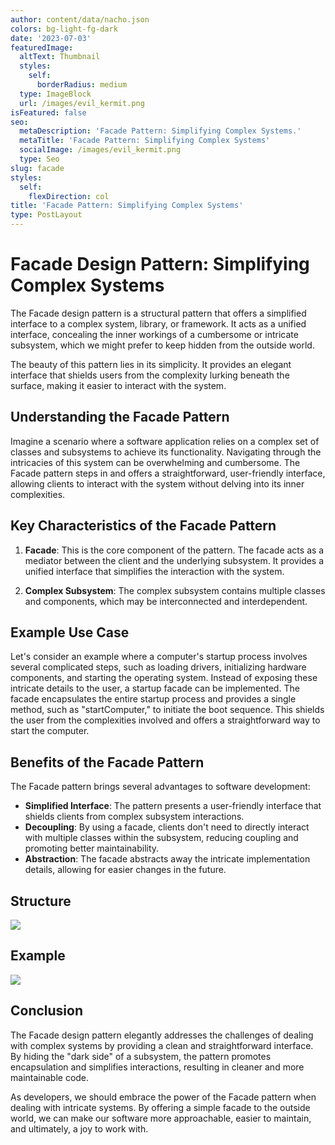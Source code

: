 ```yaml
---
author: content/data/nacho.json
colors: bg-light-fg-dark
date: '2023-07-03'
featuredImage:
  altText: Thumbnail
  styles:
    self:
      borderRadius: medium
  type: ImageBlock
  url: /images/evil_kermit.png
isFeatured: false
seo:
  metaDescription: 'Facade Pattern: Simplifying Complex Systems.'
  metaTitle: 'Facade Pattern: Simplifying Complex Systems'
  socialImage: /images/evil_kermit.png
  type: Seo
slug: facade
styles:
  self:
    flexDirection: col
title: 'Facade Pattern: Simplifying Complex Systems'
type: PostLayout
---
```


# Facade Design Pattern: Simplifying Complex Systems

The Facade design pattern is a structural pattern that offers a simplified interface to a complex system, library, or framework. It acts as a unified interface, concealing the inner workings of a cumbersome or intricate subsystem, which we might prefer to keep hidden from the outside world.

The beauty of this pattern lies in its simplicity. It provides an elegant interface that shields users from the complexity lurking beneath the surface, making it easier to interact with the system.

## Understanding the Facade Pattern

Imagine a scenario where a software application relies on a complex set of classes and subsystems to achieve its functionality. Navigating through the intricacies of this system can be overwhelming and cumbersome. The Facade pattern steps in and offers a straightforward, user-friendly interface, allowing clients to interact with the system without delving into its inner complexities.

## Key Characteristics of the Facade Pattern

1.  **Facade**: This is the core component of the pattern. The facade acts as a mediator between the client and the underlying subsystem. It provides a unified interface that simplifies the interaction with the system.
    
2.  **Complex Subsystem**: The complex subsystem contains multiple classes and components, which may be interconnected and interdependent.
    

## Example Use Case

Let's consider an example where a computer's startup process involves several complicated steps, such as loading drivers, initializing hardware components, and starting the operating system. Instead of exposing these intricate details to the user, a startup facade can be implemented. The facade encapsulates the entire startup process and provides a single method, such as "startComputer," to initiate the boot sequence. This shields the user from the complexities involved and offers a straightforward way to start the computer.

## Benefits of the Facade Pattern

The Facade pattern brings several advantages to software development:

-   **Simplified Interface**: The pattern presents a user-friendly interface that shields clients from complex subsystem interactions.
-   **Decoupling**: By using a facade, clients don't need to directly interact with multiple classes within the subsystem, reducing coupling and promoting better maintainability.
-   **Abstraction**: The facade abstracts away the intricate implementation details, allowing for easier changes in the future.

## Structure
![](/images/facade-structure.png)

## Example
![](/images/facade-example.png)
## Conclusion

The Facade design pattern elegantly addresses the challenges of dealing with complex systems by providing a clean and straightforward interface. By hiding the "dark side" of a subsystem, the pattern promotes encapsulation and simplifies interactions, resulting in cleaner and more maintainable code.

As developers, we should embrace the power of the Facade pattern when dealing with intricate systems. By offering a simple facade to the outside world, we can make our software more approachable, easier to maintain, and ultimately, a joy to work with.